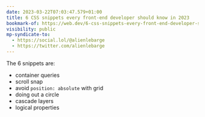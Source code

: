 ```yaml
---
date: 2023-03-22T07:03:47.579+01:00
title: 6 CSS snippets every front-end developer should know in 2023
bookmark-of: https://web.dev/6-css-snippets-every-front-end-developer-should-know-in-2023/
visibility: public
mp-syndicate-to:
  - https://social.lol/@alienlebarge
  - https://twitter.com/alienlebarge
---
```

The 6 snippets are:
- container queries
- scroll snap
- avoid `position: absolute` with grid
- doing out a circle
- cascade layers
- logical properties
